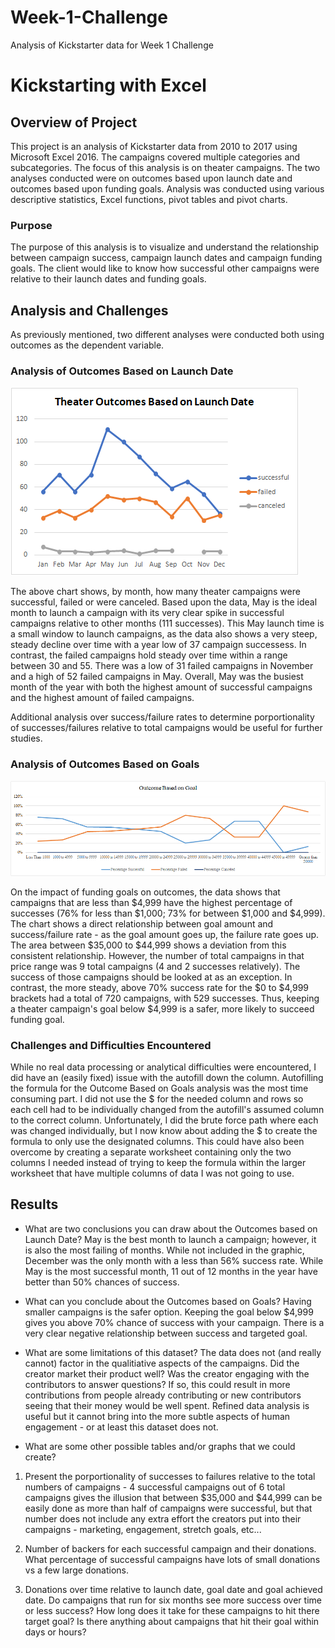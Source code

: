 # Week-1-Challenge
Analysis of Kickstarter data for Week 1 Challenge
# Kickstarting with Excel

## Overview of Project
This project is an analysis of Kickstarter data from 2010 to 2017 using Microsoft Excel 2016.  The campaigns covered multiple categories and subcategories.  The focus of this analysis is on theater campaigns.  The two analyses conducted were on outcomes based upon launch date and outcomes based upon funding goals.  Analysis was conducted using various descriptive statistics, Excel functions, pivot tables and pivot charts.

### Purpose
The purpose of this analysis is to visualize and understand the relationship between campaign success, campaign launch dates and campaign funding goals.  The client would like to know how successful other campaigns were relative to their launch dates and funding goals.

## Analysis and Challenges
As previously mentioned, two different analyses were conducted both using outcomes as the dependent variable.

### Analysis of Outcomes Based on Launch Date
![Theater Outcomes Based on Launch Date](https://github.com/smulhern03-bootcamp/Week-1-Challenge/blob/master/Outcomes%20Based%20on%20Launch%20Date.png)

The above chart shows, by month, how many theater campaigns were successful, failed or were canceled.  Based upon the data, May is the ideal month to launch a campaign with its very clear spike in successful campaigns relative to other months (111 successes).  This May launch time is a small window to launch campaigns, as the data also shows a very steep, steady decline over time with a year low of 37 campaign successess.  In contrast, the failed campaigns hold steady over time within a range between 30 and 55.  There was a low of 31 failed campaigns in November and a high of 52 failed campaigns in May.  Overall, May was the busiest month of the year with both the highest amount of successful campaigns and the highest amount of failed campaigns.  

Additional analysis over success/failure rates to determine porportionality of successes/failures relative to total campaigns would be useful for further studies.

### Analysis of Outcomes Based on Goals
![Outcome Based on Goal](https://github.com/smulhern03-bootcamp/Week-1-Challenge/blob/master/Outcome%20Based%20on%20Goal.png)

On the impact of funding goals on outcomes, the data shows that campaigns that are less than $4,999 have the highest percentage of successes (76% for less than $1,000; 73% for between $1,000 and $4,999).  The chart shows a direct relationship between goal amount and success/failure rate - as the goal amount goes up, the failure rate goes up.  The area between $35,000 to $44,999 shows a deviation from this consistent relationship.  However, the number of total campaigns in that price range was 9 total campaigns (4 and 2 successes relatively).  The success of those campaigns should be looked at as an exception.  In contrast, the more steady, above 70% success rate for the $0 to $4,999 brackets had a total of 720 campaigns, with 529 successes.  Thus, keeping a theater campaign's goal below $4,999 is a safer, more likely to succeed funding goal.
### Challenges and Difficulties Encountered
While no real data processing or analytical difficulties were encountered, I did have an (easily fixed) issue with the autofill down the column. Autofilling the formula for the Outcome Based on Goals analysis was the most time consuming part.  I did not use the $ for the needed column and rows so each cell had to be individually changed from the autofill's assumed column to the correct column.  Unfortunately, I did the brute force path where each was changed individually, but I now know about adding the $ to create the formula to only use the designated columns.  This could have also been overcome by creating a separate worksheet containing only the two columns I needed instead of trying to keep the formula within the larger worksheet that have multiple columns of data I was not going to use.
## Results

- What are two conclusions you can draw about the Outcomes based on Launch Date?
May is the best month to launch a campaign; however, it is also the most failing of months.
While not included in the graphic, December was the only month with a less than 56% success rate.  While May is the most successful month, 11 out of 12 months in the year have better than 50% chances of success.

- What can you conclude about the Outcomes based on Goals?
Having smaller campaigns is the safer option.  Keeping the goal below $4,999 gives you above 70% chance of success with your campaign.  There is a very clear negative relationship between success and targeted goal.

- What are some limitations of this dataset?
The data does not (and really cannot) factor in the qualitiative aspects of the campaigns.  Did the creator market their product well?  Was the creator engaging with the contributors to answer questions?  If so, this could result in more contributions from people already contributing or new contributors seeing that their money would be well spent.  Refined data analysis is useful but it cannot bring into the more subtle aspects of human engagement - or at least this dataset does not.

- What are some other possible tables and/or graphs that we could create?
1. Present the porportionality of successes to failures relative to the total numbers of campaigns - 4 successful campaigns out of 6 total campaigns gives the illusion that between $35,000 and $44,999 can be easily done as more than half of campaigns were successful, but that number does not include any extra effort the creators put into their campaigns - marketing, engagement, stretch goals, etc...

2. Number of backers for each successful campaign and their donations.  What percentage of successful campaigns have lots of small donations vs a few large donations.

3. Donations over time relative to launch date, goal date and goal achieved date.  Do campaigns that run for six months see more success over time or less success?  How long does it take for these campaigns to hit there target goal?  Is there anything about campaigns that hit their goal within days or hours?
